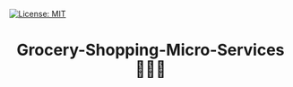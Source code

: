 [![License: MIT](https://img.shields.io/badge/License-MIT-blue.svg)]()
<h1 align="center">Grocery-Shopping-Micro-Services 👨‍💻🚀</h1>
